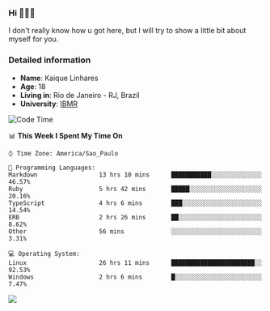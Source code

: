 ### Hi 🙋🏽‍♂️

I don't really know how u got here, but I will try to show a little bit about myself for you.

### Detailed information

* **Name**: Kaique Linhares
* **Age**: 18
* **Living in**: Rio  de Janeiro - RJ, Brazil
* **University**: [IBMR](https://www.ibmr.br/)

<!--START_SECTION:waka-->
![Code Time](http://img.shields.io/badge/Code%20Time-0%20secs-blue)

📊 **This Week I Spent My Time On** 

```text
⌚︎ Time Zone: America/Sao_Paulo

💬 Programming Languages: 
Markdown                 13 hrs 10 mins      ███████████░░░░░░░░░░░░░░   46.57% 
Ruby                     5 hrs 42 mins       █████░░░░░░░░░░░░░░░░░░░░   20.16% 
TypeScript               4 hrs 6 mins        ███░░░░░░░░░░░░░░░░░░░░░░   14.54% 
ERB                      2 hrs 26 mins       ██░░░░░░░░░░░░░░░░░░░░░░░   8.62% 
Other                    56 mins             ░░░░░░░░░░░░░░░░░░░░░░░░░   3.31%

💻 Operating System: 
Linux                    26 hrs 11 mins      ███████████████████████░░   92.53% 
Windows                  2 hrs 6 mins        █░░░░░░░░░░░░░░░░░░░░░░░░   7.47%

```


<!--END_SECTION:waka-->

<a href="https://www.linkedin.com/in/kaique-linhares-25a840208/"  target="_blank"><img src="https://img.shields.io/badge/-LinkedIn-%230077B5?style=for-the-badge&logo=linkedin&logoColor=white" target="_blank"></a>
